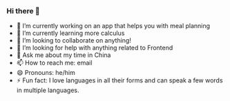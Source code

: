 ### Hi there 👋

- 🔭 I’m currently working on an app that helps you with meal planning
- 🌱 I’m currently learning more calculus
- 👯 I’m looking to collaborate on anything!
- 🤔 I’m looking for help with anything related to Frontend
- 💬 Ask me about my time in China
- 📫 How to reach me: email
- 😄 Pronouns: he/him
- ⚡ Fun fact: I love languages in all their forms and can speak a few words in multiple languages. 
